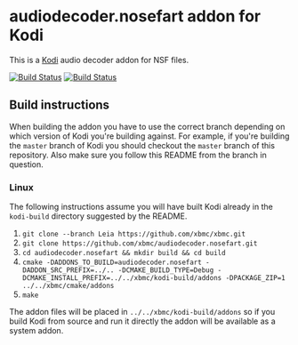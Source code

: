 # audiodecoder.nosefart addon for Kodi

This is a [Kodi](http://kodi.tv) audio decoder addon for NSF files.

[![Build Status](https://travis-ci.org/xbmc/audiodecoder.nosefart.svg?branch=master)](https://travis-ci.org/xbmc/audiodecoder.nosefart)
[![Build Status](https://ci.appveyor.com/api/projects/status/github/xbmc/audiodecoder.nosefart?svg=true)](https://ci.appveyor.com/project/xbmc/audiodecoder-nosefart)

## Build instructions

When building the addon you have to use the correct branch depending on which version of Kodi you're building against. 
For example, if you're building the `master` branch of Kodi you should checkout the `master` branch of this repository. 
Also make sure you follow this README from the branch in question.

### Linux

The following instructions assume you will have built Kodi already in the `kodi-build` directory 
suggested by the README.

1. `git clone --branch Leia https://github.com/xbmc/xbmc.git`
2. `git clone https://github.com/xbmc/audiodecoder.nosefart.git`
3. `cd audiodecoder.nosefart && mkdir build && cd build`
4. `cmake -DADDONS_TO_BUILD=audiodecoder.nosefart -DADDON_SRC_PREFIX=../.. -DCMAKE_BUILD_TYPE=Debug -DCMAKE_INSTALL_PREFIX=../../xbmc/kodi-build/addons -DPACKAGE_ZIP=1 ../../xbmc/cmake/addons`
5. `make`

The addon files will be placed in `../../xbmc/kodi-build/addons` so if you build Kodi from source and run it directly 
the addon will be available as a system addon.
